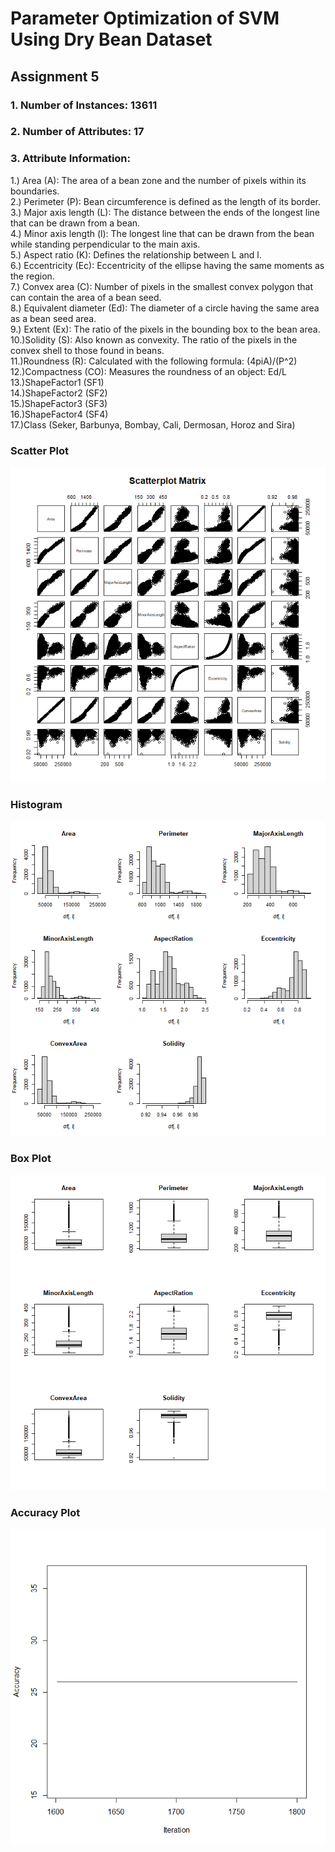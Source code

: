 # Parameter Optimization of SVM Using Dry Bean Dataset

## Assignment 5

### 1. Number of Instances: 13611

### 2. Number of Attributes: 17

### 3. Attribute Information:<br>

1.) Area (A): The area of a bean zone and the number of pixels within its boundaries.<br>
2.) Perimeter (P): Bean circumference is defined as the length of its border.<br>
3.) Major axis length (L): The distance between the ends of the longest line that can be drawn from a bean.<br>
4.) Minor axis length (l): The longest line that can be drawn from the bean while standing perpendicular to the main axis.<br>
5.) Aspect ratio (K): Defines the relationship between L and l.<br>
6.) Eccentricity (Ec): Eccentricity of the ellipse having the same moments as the region.<br>
7.) Convex area (C): Number of pixels in the smallest convex polygon that can contain the area of a bean seed.<br>
8.) Equivalent diameter (Ed): The diameter of a circle having the same area as a bean seed area.<br>
9.) Extent (Ex): The ratio of the pixels in the bounding box to the bean area.<br>
10.)Solidity (S): Also known as convexity. The ratio of the pixels in the convex shell to those found in beans.<br>
11.)Roundness (R): Calculated with the following formula: (4piA)/(P^2)<br>
12.)Compactness (CO): Measures the roundness of an object: Ed/L<br>
13.)ShapeFactor1 (SF1)<br>
14.)ShapeFactor2 (SF2)<br>
15.)ShapeFactor3 (SF3)<br>
16.)ShapeFactor4 (SF4)<br>
17.)Class (Seker, Barbunya, Bombay, Cali, Dermosan, Horoz and Sira)<br>
### Scatter Plot
![Scatter Plot](https://github.com/deepankarvarma/Parameter-Optimization-Of-SVM/blob/master/images/Scatter%20Plot.png)
<br>
### Histogram
![Histogram](https://github.com/deepankarvarma/Parameter-Optimization-Of-SVM/blob/master/images/Histogram.png)
<br>
### Box Plot
![Box Plot](https://github.com/deepankarvarma/Parameter-Optimization-Of-SVM/blob/master/images/Box%20Plot.png)
<br>
### Accuracy Plot
![Accuracy](https://github.com/deepankarvarma/Parameter-Optimization-Of-SVM/blob/master/images/Accuracy%20Plot.png)
